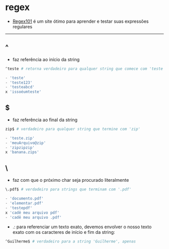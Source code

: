 # regex

- [Regex101](https://regex101.com/) é um site ótimo para aprender e testar suas expressões regulares

---

## ^

- faz referência ao início da string

```python
^teste # retorna verdadeiro para qualquer string que comece com 'teste'

- 'teste'
- 'teste123'
- 'testeabcd'
x 'issoéumteste'
```

## $

- faz referência ao final da string

```python
zip$ # verdadeiro para qualquer string que termine com 'zip'

- 'teste.zip'
- 'meuArquivo@zip'
- 'zipzipzip'
x 'banana.zips'
```

## \

- faz com que o próximo char seja procurado literalmente

```python
\.pdf$ # verdadeiro para strings que terminam com '.pdf'

- 'documento.pdf'
- 'elementar.pdf'
- 'testepdf'
x 'cadê meu arquivo pdf'
- 'cadê meu arquivo .pdf'
```

- .: para referenciar um texto exato, devemos envolver o nosso texto exato com os caracteres de início e fim da string:

```python
^Guilherme$ # verdadeiro para a string 'Guilherme', apenas
```